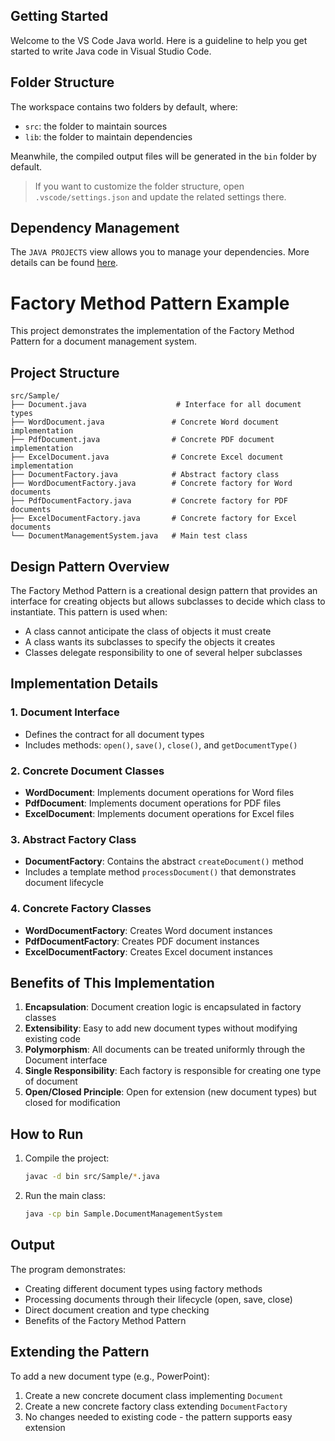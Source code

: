 ## Getting Started

Welcome to the VS Code Java world. Here is a guideline to help you get started to write Java code in Visual Studio Code.

## Folder Structure

The workspace contains two folders by default, where:

- `src`: the folder to maintain sources
- `lib`: the folder to maintain dependencies

Meanwhile, the compiled output files will be generated in the `bin` folder by default.

> If you want to customize the folder structure, open `.vscode/settings.json` and update the related settings there.

## Dependency Management

The `JAVA PROJECTS` view allows you to manage your dependencies. More details can be found [here](https://github.com/microsoft/vscode-java-dependency#manage-dependencies).

# Factory Method Pattern Example

This project demonstrates the implementation of the Factory Method Pattern for a document management system.

## Project Structure

```
src/Sample/
├── Document.java                    # Interface for all document types
├── WordDocument.java               # Concrete Word document implementation
├── PdfDocument.java                # Concrete PDF document implementation
├── ExcelDocument.java              # Concrete Excel document implementation
├── DocumentFactory.java            # Abstract factory class
├── WordDocumentFactory.java        # Concrete factory for Word documents
├── PdfDocumentFactory.java         # Concrete factory for PDF documents
├── ExcelDocumentFactory.java       # Concrete factory for Excel documents
└── DocumentManagementSystem.java   # Main test class
```

## Design Pattern Overview

The Factory Method Pattern is a creational design pattern that provides an interface for creating objects but allows subclasses to decide which class to instantiate. This pattern is used when:

- A class cannot anticipate the class of objects it must create
- A class wants its subclasses to specify the objects it creates
- Classes delegate responsibility to one of several helper subclasses

## Implementation Details

### 1. Document Interface
- Defines the contract for all document types
- Includes methods: `open()`, `save()`, `close()`, and `getDocumentType()`

### 2. Concrete Document Classes
- **WordDocument**: Implements document operations for Word files
- **PdfDocument**: Implements document operations for PDF files
- **ExcelDocument**: Implements document operations for Excel files

### 3. Abstract Factory Class
- **DocumentFactory**: Contains the abstract `createDocument()` method
- Includes a template method `processDocument()` that demonstrates document lifecycle

### 4. Concrete Factory Classes
- **WordDocumentFactory**: Creates Word document instances
- **PdfDocumentFactory**: Creates PDF document instances
- **ExcelDocumentFactory**: Creates Excel document instances

## Benefits of This Implementation

1. **Encapsulation**: Document creation logic is encapsulated in factory classes
2. **Extensibility**: Easy to add new document types without modifying existing code
3. **Polymorphism**: All documents can be treated uniformly through the Document interface
4. **Single Responsibility**: Each factory is responsible for creating one type of document
5. **Open/Closed Principle**: Open for extension (new document types) but closed for modification

## How to Run

1. Compile the project:
   ```bash
   javac -d bin src/Sample/*.java
   ```

2. Run the main class:
   ```bash
   java -cp bin Sample.DocumentManagementSystem
   ```

## Output

The program demonstrates:
- Creating different document types using factory methods
- Processing documents through their lifecycle (open, save, close)
- Direct document creation and type checking
- Benefits of the Factory Method Pattern

## Extending the Pattern

To add a new document type (e.g., PowerPoint):

1. Create a new concrete document class implementing `Document`
2. Create a new concrete factory class extending `DocumentFactory`
3. No changes needed to existing code - the pattern supports easy extension
